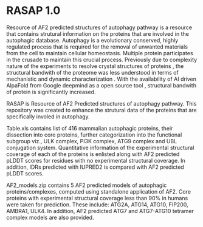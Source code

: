 # RASAP 1.0
Resource of AF2 predicted structures of autophagy pathway is a resource that contains strutural information on the proteins that are involved in the autophagic database.
Autophagy is a evolutionary conserved, highly regulated process that is required for the removal of unwanted materials from the cell to maintain cellular homeostasis.
Multiple protein participates in the crusade to maintain this crucial process. Previously due to complexity nature of the experiments to resolve  crystal structures of proteins , the structural bandwith of the proteome was less understood in terms of mechanistic and dynamic characterization . With the availability of AI driven AlpaFold from Google deepmind as a open source tool , structural bandwith of protein is significantly increased.

RASAP is Resource of AF2 Predicted structures of autophagy pathway. This repository was created to enhance the strutural data of the proteins that are specifically involed in autophagy.

Table.xls contains list of 416 mammalian autophagic proteins, their dissection into core proteins, further categorization into the functional subgroup viz., ULK complex, PI3K complex, ATG9 complex and UBL conjugation system. Quantitative information of the experimental structural coverage of each of the proteins is enlisted along with AF2 predicted pLDDT scores for residues with no experimental structural coverage. In addition, IDRs predicted with IUPRED2 is compared with AF2 predicted pLDDT scores.

AF2_models.zip contains 5 AF2 predicted models of autophagic proteins/complexes, computed using standalone application of AF2. Core proteins with experimental structural coverage less than 90% in humans were taken for prediction. These include: ATG2A, ATG14, ATG10, FIP200, AMBRA1, ULK4. In addition, AF2 predicted ATG7 and ATG7-ATG10 tetramer complex models are also provided.
